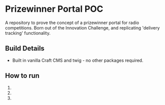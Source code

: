 # Prizewinner Portal POC

A repository to prove the concept of a prizewinner portal for radio competitions. Born out of the Innovation Challenge, and replicating 'delivery tracking' functionality.

## Build Details

- Built in vanilla Craft CMS and twig - no other packages required.

## How to run
1. 
2.
3.
